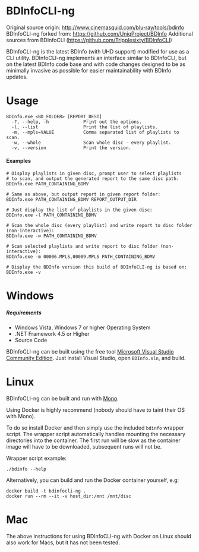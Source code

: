 BDInfoCLI-ng
======

Original source origin: http://www.cinemasquid.com/blu-ray/tools/bdinfo
BDInfoCLI-ng forked from: https://github.com/UniqProject/BDInfo
Additional sources from BDInfoCLI (https://github.com/Tripplesixty/BDInfoCLI)

BDInfoCLI-ng is the latest BDInfo (with UHD support) modified for use as a CLI utility. BDInfoCLI-ng implements an interface similar to BDInfoCLI, but on the latest BDInfo code base and with code changes designed to be as minimally invasive as possible for easier maintainability with BDInfo updates.

Usage
======
```
BDInfo.exe <BD_FOLDER> [REPORT_DEST]
  -?, --help, -h             Print out the options.
  -l, --list                 Print the list of playlists.
  -m, --mpls=VALUE           Comma separated list of playlists to scan.
  -w, --whole                Scan whole disc - every playlist.
  -v, --version              Print the version.
```

#### Examples
```
# Display playlists in given disc, prompt user to select playlists
# to scan, and output the generated report to the same disc path:
BDInfo.exe PATH_CONTAINING_BDMV

# Same as above, but output report in given report folder:
BDInfo.exe PATH_CONTAINING_BDMV REPORT_OUTPUT_DIR

# Just display the list of playlists in the given disc:
BDInfo.exe -l PATH_CONTAINING_BDMV

# Scan the whole disc (every playlist) and write report to disc folder (non-interactive):
BDInfo.exe -w PATH_CONTAINING_BDMV

# Scan selected playlists and write report to disc folder (non-interactive):
BDInfo.exe -m 00006.MPLS,00009.MPLS PATH_CONTAINING_BDMV

# Display the BDInfo version this build of BDInfoCLI-ng is based on:
BDInfo.exe -v
```

Windows
======
##### Requirements
<ul>
<li>Windows Vista, Windows 7 or higher Operating System</li>
<li>.NET Framework 4.5 or Higher</li>
<li>Source Code</li>
</ul>

BDInfoCLI-ng can be built using the free tool <a href="https://www.visualstudio.com/vs/community/">Microsoft Visual Studio Community Edition</a>. Just install Visual Studio, open ```BDInfo.sln```, and build.


Linux
======
BDInfoCLI-ng can be built and run with <a href="https://www.mono-project.com/">Mono</a>.

Using Docker is highly recommend (nobody should have to taint their OS with Mono).

To do so install Docker and then simply use the included ``bdinfo`` wrapper script. The wrapper script automatically handles mounting the necessary directories into the container. The first run will be slow as the container image will have to be downloaded, subsequent runs will not be.

Wrapper script example:
```
./bdinfo --help
```

Alternatively, you can build and run the Docker container yourself, e.g:
```
docker build -t bdinfocli-ng .
docker run --rm --it -v host_dir:/mnt /mnt/disc
```

Mac
======
The above instructions for using BDInfoCLI-ng with Docker on Linux should also work for Macs, but it has not been tested.
